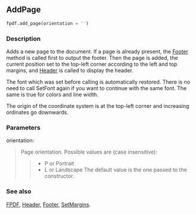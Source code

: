 ## AddPage ##

```python
fpdf.add_page(orientation = '')
```

### Description ###

Adds a new page to the document. If a page is already present, the [Footer](Footer.md) method is called first to output the footer. Then the page is added, the current position set to the top-left corner according to the left and top margins, and [Header](Header.md) is called to display the header.

The font which was set before calling is automatically restored. There is no need to call SetFont again if you want to continue with the same font. The same is true for colors and line width.

The origin of the coordinate system is at the top-left corner and increasing ordinates go downwards.

### Parameters ###

orientation:
> Page orientation. Possible values are (case insensitive):
>>    * P or Portrait
>>    * L or Landscape
> The default value is the one passed to the constructor.

### See also ###

[FPDF](FPDF.md), [Header](Header.md), [Footer](Footer.md), [SetMargins](SetMargins.md).
